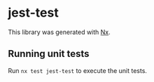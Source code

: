 # jest-test

This library was generated with [Nx](https://nx.dev).

## Running unit tests

Run `nx test jest-test` to execute the unit tests.
